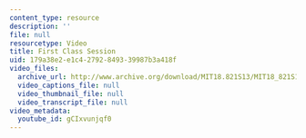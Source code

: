 ```yaml
---
content_type: resource
description: ''
file: null
resourcetype: Video
title: First Class Session
uid: 179a38e2-e1c4-2792-8493-39987b3a418f
video_files:
  archive_url: http://www.archive.org/download/MIT18.821S13/MIT18_821S13_introduction_300k.mp4
  video_captions_file: null
  video_thumbnail_file: null
  video_transcript_file: null
video_metadata:
  youtube_id: gCIxvunjqf0
---
```

